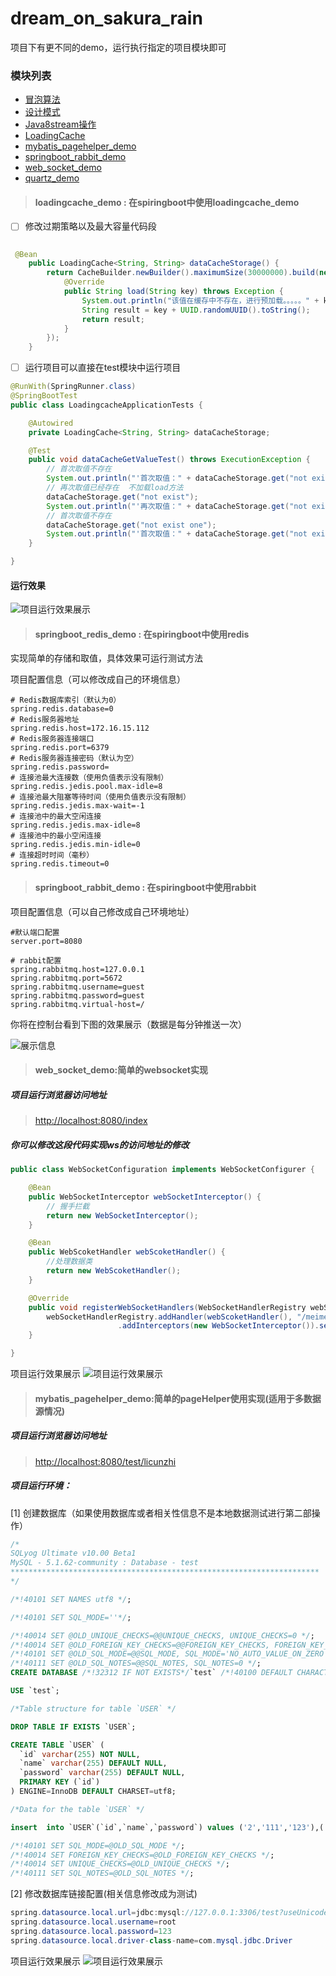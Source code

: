 # dream_on_sakura_rain
项目下有更不同的demo，运行执行指定的项目模块即可

### 模块列表
- [冒泡算法](https://github.com/licunzhi/dream_on_sakura_rain/tree/master/bubble_sorting_demo)
- [设计模式](https://github.com/licunzhi/dream_on_sakura_rain/tree/master/java_design_model_demo)
- [Java8stream操作](https://github.com/licunzhi/dream_on_sakura_rain/tree/master/java_stream_demo)
- [LoadingCache](https://github.com/licunzhi/dream_on_sakura_rain/tree/master/loadingcache_demo)
- [mybatis_pagehelper_demo](https://github.com/licunzhi/dream_on_sakura_rain/tree/master/mybatis_pagehelper_demo)
- [springboot_rabbit_demo](https://github.com/licunzhi/dream_on_sakura_rain/tree/master/springboot_rabbit_demo)
- [web_socket_demo](https://github.com/licunzhi/dream_on_sakura_rain/tree/master/web_socket_demo)
- [quartz_demo](https://github.com/licunzhi/dream_on_sakura_rain/tree/master/quartz_demo)

> #### loadingcache_demo : 在spiringboot中使用loadingcache_demo


- [ ] 修改过期策略以及最大容量代码段

```java

 @Bean
    public LoadingCache<String, String> dataCacheStorage() {
        return CacheBuilder.newBuilder().maximumSize(30000000).build(new CacheLoader<String, String>() {
            @Override
            public String load(String key) throws Exception {
                System.out.println("该值在缓存中不存在，进行预加载。。。。。" + key);
                String result = key + UUID.randomUUID().toString();
                return result;
            }
        });
    }
```

- [ ] 运行项目可以直接在test模块中运行项目
```java
@RunWith(SpringRunner.class)
@SpringBootTest
public class LoadingcacheApplicationTests {

	@Autowired
	private LoadingCache<String, String> dataCacheStorage;

	@Test
	public void dataCacheGetValueTest() throws ExecutionException {
		// 首次取值不存在
		System.out.println("'首次取值：" + dataCacheStorage.get("not exist"));
		// 再次取值已经存在  不加载load方法
		dataCacheStorage.get("not exist");
		System.out.println("'再次取值：" + dataCacheStorage.get("not exist"));
		// 首次取值不存在
		dataCacheStorage.get("not exist one");
		System.out.println("'首次取值：" + dataCacheStorage.get("not exist one"));
	}

}

```

#### 运行效果
![项目运行效果展示](https://github.com/licunzhi/dream_on_sakura_rain/blob/master/loadingcache_demo/images/result.png)

> #### springboot_redis_demo : 在spiringboot中使用redis

实现简单的存储和取值，具体效果可运行测试方法

项目配置信息（可以修改成自己的环境信息）
```properties
# Redis数据库索引（默认为0）
spring.redis.database=0
# Redis服务器地址
spring.redis.host=172.16.15.112
# Redis服务器连接端口
spring.redis.port=6379
# Redis服务器连接密码（默认为空）
spring.redis.password=
# 连接池最大连接数（使用负值表示没有限制）
spring.redis.jedis.pool.max-idle=8
# 连接池最大阻塞等待时间（使用负值表示没有限制）
spring.redis.jedis.max-wait=-1
# 连接池中的最大空闲连接
spring.redis.jedis.max-idle=8
# 连接池中的最小空闲连接
spring.redis.jedis.min-idle=0
# 连接超时时间（毫秒）
spring.redis.timeout=0
```

> #### springboot_rabbit_demo : 在spiringboot中使用rabbit

项目配置信息（可以自己修改成自己环境地址）
```properties
#默认端口配置
server.port=8080

# rabbit配置
spring.rabbitmq.host=127.0.0.1
spring.rabbitmq.port=5672
spring.rabbitmq.username=guest
spring.rabbitmq.password=guest
spring.rabbitmq.virtual-host=/
```

你将在控制台看到下图的效果展示（数据是每分钟推送一次）

![展示信息](https://github.com/licunzhi/dream_on_sakura_rain/blob/master/springboot_rabbit_demo/images/result.png)

> #### web_socket_demo:简单的websocket实现

#####  项目运行浏览器访问地址
> [http://localhost:8080/index](http://127.0.0.1:8080/index)

##### 你可以修改这段代码实现ws的访问地址的修改
```java
public class WebSocketConfiguration implements WebSocketConfigurer {

    @Bean
    public WebSocketInterceptor webSocketInterceptor() {
        // 握手拦截
        return new WebSocketInterceptor();
    }

    @Bean
    public WebScoketHandler webScoketHandler() {
        //处理数据类
        return new WebScoketHandler();
    }

    @Override
    public void registerWebSocketHandlers(WebSocketHandlerRegistry webSocketHandlerRegistry) {
        webSocketHandlerRegistry.addHandler(webScoketHandler(), "/meimei/websocket")
                        .addInterceptors(new WebSocketInterceptor()).setAllowedOrigins("*");
    }

}
```

项目运行效果展示
![项目运行效果展示](https://github.com/licunzhi/dream_on_sakura_rain/blob/master/web_socket_demo/images/result.png)



> #### mybatis_pagehelper_demo:简单的pageHelper使用实现(适用于多数据源情况)

#####  项目运行浏览器访问地址
> [http://localhost:8080/test/licunzhi](http://127.0.0.1:8080/test/licunzhi)

##### 项目运行环境：

[1] 创建数据库（如果使用数据库或者相关性信息不是本地数据测试进行第二部操作）
```sql
/*
SQLyog Ultimate v10.00 Beta1
MySQL - 5.1.62-community : Database - test
*********************************************************************
*/

/*!40101 SET NAMES utf8 */;

/*!40101 SET SQL_MODE=''*/;

/*!40014 SET @OLD_UNIQUE_CHECKS=@@UNIQUE_CHECKS, UNIQUE_CHECKS=0 */;
/*!40014 SET @OLD_FOREIGN_KEY_CHECKS=@@FOREIGN_KEY_CHECKS, FOREIGN_KEY_CHECKS=0 */;
/*!40101 SET @OLD_SQL_MODE=@@SQL_MODE, SQL_MODE='NO_AUTO_VALUE_ON_ZERO' */;
/*!40111 SET @OLD_SQL_NOTES=@@SQL_NOTES, SQL_NOTES=0 */;
CREATE DATABASE /*!32312 IF NOT EXISTS*/`test` /*!40100 DEFAULT CHARACTER SET latin1 */;

USE `test`;

/*Table structure for table `USER` */

DROP TABLE IF EXISTS `USER`;

CREATE TABLE `USER` (
  `id` varchar(255) NOT NULL,
  `name` varchar(255) DEFAULT NULL,
  `password` varchar(255) DEFAULT NULL,
  PRIMARY KEY (`id`)
) ENGINE=InnoDB DEFAULT CHARSET=utf8;

/*Data for the table `USER` */

insert  into `USER`(`id`,`name`,`password`) values ('2','111','123'),('3','222','123'),('4','333','123'),('5','444','456'),('6','55','466');

/*!40101 SET SQL_MODE=@OLD_SQL_MODE */;
/*!40014 SET FOREIGN_KEY_CHECKS=@OLD_FOREIGN_KEY_CHECKS */;
/*!40014 SET UNIQUE_CHECKS=@OLD_UNIQUE_CHECKS */;
/*!40111 SET SQL_NOTES=@OLD_SQL_NOTES */;

```
[2] 修改数据库链接配置(相关信息修改成为测试)
```java
spring.datasource.local.url=jdbc:mysql://127.0.0.1:3306/test?useUnicode=true&characterEncoding=utf-8
spring.datasource.local.username=root
spring.datasource.local.password=123
spring.datasource.local.driver-class-name=com.mysql.jdbc.Driver
```


项目运行效果展示
![项目运行效果展示](https://github.com/licunzhi/dream_on_sakura_rain/blob/master/mybatis_pagehelper_demo/images/result.png)

